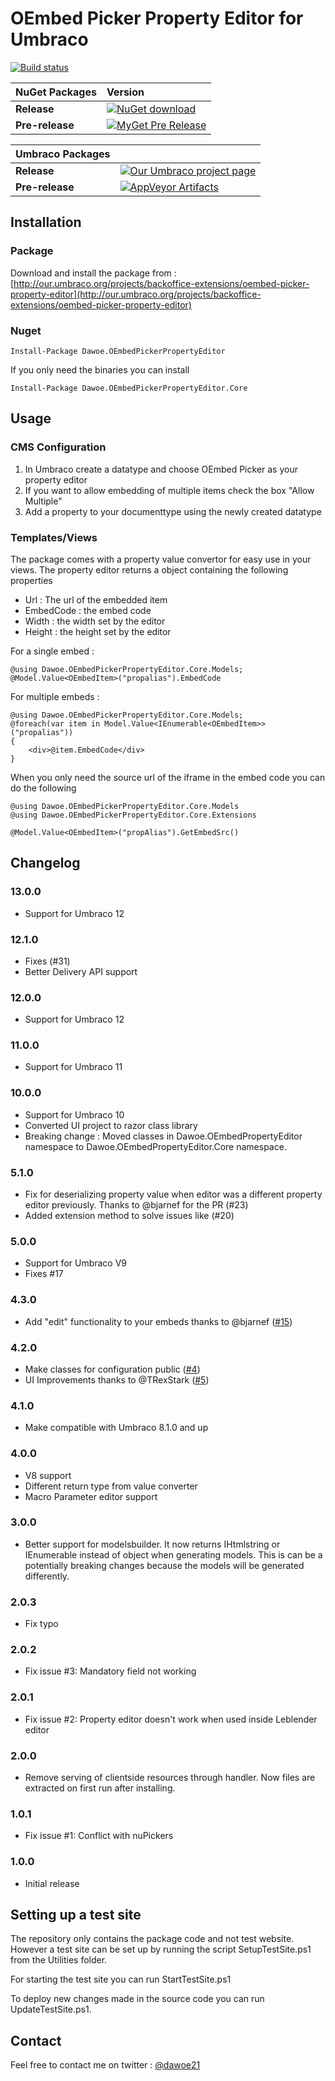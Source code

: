 # OEmbed Picker Property Editor for Umbraco  

[![Build status](https://ci.appveyor.com/api/projects/status/glmu0g4euryf70o1?svg=true)](https://ci.appveyor.com/project/dawoe/oembed-picker-property-editor)



|NuGet Packages    |Version           |
|:-----------------|:-----------------|
|**Release**|[![NuGet download](http://img.shields.io/nuget/v/Dawoe.OEmbedPickerPropertyEditor.svg)](https://www.nuget.org/packages/Dawoe.OEmbedPickerPropertyEditor)
|**Pre-release**|[![MyGet Pre Release](https://img.shields.io/myget/dawoe-umbraco/vpre/Dawoe.OEmbedPickerPropertyEditor.svg)](https://www.myget.org/feed/dawoe-umbraco/package/nuget/Dawoe.OEmbedPickerPropertyEditor)

|Umbraco Packages  |                  |
|:-----------------|:-----------------|
|**Release**|[![Our Umbraco project page](https://img.shields.io/badge/our-umbraco-orange.svg)](https://our.umbraco.org/projects/backoffice-extensions/oembed-picker-property-editor/) 
|**Pre-release**| [![AppVeyor Artifacts](https://img.shields.io/badge/appveyor-umbraco-orange.svg)](https://ci.appveyor.com/project/dawoe/oembed-picker-property-editor/build/artifacts)

## Installation

### Package

Download and install the package from : [http://our.umbraco.org/projects/backoffice-extensions/oembed-picker-property-editor](http://our.umbraco.org/projects/backoffice-extensions/oembed-picker-property-editor)

### Nuget

`Install-Package Dawoe.OEmbedPickerPropertyEditor`

If you only need the binaries you can install

`Install-Package Dawoe.OEmbedPickerPropertyEditor.Core`

## Usage

### CMS Configuration

1.  In Umbraco create a datatype and choose OEmbed Picker as your property editor
2.  If you want to allow embedding of multiple items check the box "Allow Multiple"
3.  Add a property to your documenttype using the newly created datatype

### Templates/Views

The package comes with a property value convertor for easy use in your views. The property editor returns a object containing the following properties 

- Url : The url of the embedded item
- EmbedCode : the embed code 
- Width : the width set by the editor
- Height : the height set by the editor

For a single embed :

 ```
 @using Dawoe.OEmbedPickerPropertyEditor.Core.Models;
 @Model.Value<OEmbedItem>("propalias").EmbedCode
 ```

For multiple embeds : 

 ```
 @using Dawoe.OEmbedPickerPropertyEditor.Core.Models;
 @foreach(var item in Model.Value<IEnumerable<OEmbedItem>>("propalias")) 
 {
     <div>@item.EmbedCode</div>
 }
 ```

When you only need the source url of the iframe in the embed code you can do the following

```
@using Dawoe.OEmbedPickerPropertyEditor.Core.Models
@using Dawoe.OEmbedPickerPropertyEditor.Core.Extensions

@Model.Value<OEmbedItem>("propAlias").GetEmbedSrc()
```



## Changelog

### 13.0.0

- Support for Umbraco 12

### 12.1.0

- Fixes (#31)
- Better Delivery API support

### 12.0.0

- Support for Umbraco 12

### 11.0.0

- Support for Umbraco 11

### 10.0.0

- Support for Umbraco 10
- Converted UI project to razor class library
- Breaking change :  Moved classes in Dawoe.OEmbedPropertyEditor namespace to Dawoe.OEmbedPropertyEditor.Core namespace.

### 5.1.0

- Fix for deserializing property value when editor was a different property editor previously. Thanks to @bjarnef for the PR (#23)
- Added extension method to solve issues like (#20)

### 5.0.0

- Support for Umbraco V9
- Fixes #17

### 4.3.0

 - Add "edit" functionality to your embeds thanks to @bjarnef ([#15](https://github.com/dawoe/OEmbed-Picker-Property-Editor/pull/15))

### 4.2.0

- Make classes for configuration public ([#4](https://github.com/dawoe/OEmbed-Picker-Property-Editor/pull/4))
- UI Improvements thanks to @TRexStark ([#5](https://github.com/dawoe/OEmbed-Picker-Property-Editor/pull/5))

### 4.1.0

- Make compatible with Umbraco 8.1.0 and up

### 4.0.0

- V8 support
- Different return type from value converter
- Macro Parameter editor support

### 3.0.0

- Better support for modelsbuilder. It now returns IHtmlstring or IEnumerable<IHtmlstring> instead of object when generating models. 
This is can be a potentially breaking changes because the models will be generated differently.

### 2.0.3

- Fix typo

### 2.0.2
- Fix issue #3: Mandatory field not working

### 2.0.1
- Fix issue #2: Property editor doesn't work when used inside Leblender editor

### 2.0.0
- Remove serving of clientside resources through handler. Now files are extracted on first run after installing.

### 1.0.1
- Fix issue #1: Conflict with nuPickers

### 1.0.0
- Initial release

## Setting up a test site

The repository only contains the package code and not test website. However a test site can be set up by running the script SetupTestSite.ps1 from the Utilities folder.

For starting the test site you can run StartTestSite.ps1

To deploy new changes made in the source code you can run UpdateTestSite.ps1.

## Contact

Feel free to contact me on twitter : [@dawoe21](https://twitter.com/dawoe21)



